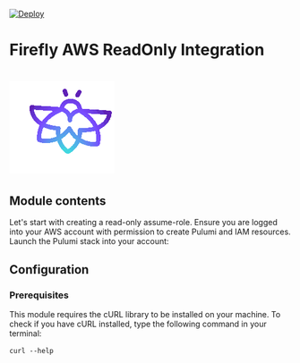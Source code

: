 [![Deploy](https://get.pulumi.com/new/button.svg)](https://app.pulumi.com/new?template=https://github.com/gofireflyio/pulumi-firefly-aws-read-only/blob/main/aws-ts-onboarding/README.md)
# Firefly AWS ReadOnly Integration
# ![Firefly Logo](../firefly.gif)

## Module contents

Let's start with creating a read-only assume-role.
Ensure you are logged into your AWS account with permission to create Pulumi and IAM resources.
Launch the Pulumi stack into your account:

## Configuration

### Prerequisites

This module requires the cURL library to be installed on your machine.
To check if you have cURL installed, type the following command in your terminal:

```shell script
curl --help
```
